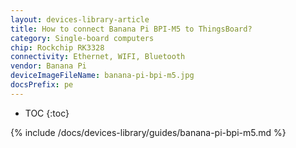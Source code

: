 ```yaml
---
layout: devices-library-article
title: How to connect Banana Pi BPI-M5 to ThingsBoard?
category: Single-board computers
chip: Rockchip RK3328
connectivity: Ethernet, WIFI, Bluetooth
vendor: Banana Pi
deviceImageFileName: banana-pi-bpi-m5.jpg
docsPrefix: pe
---
```



* TOC
{:toc}

{% include /docs/devices-library/guides/banana-pi-bpi-m5.md %}
